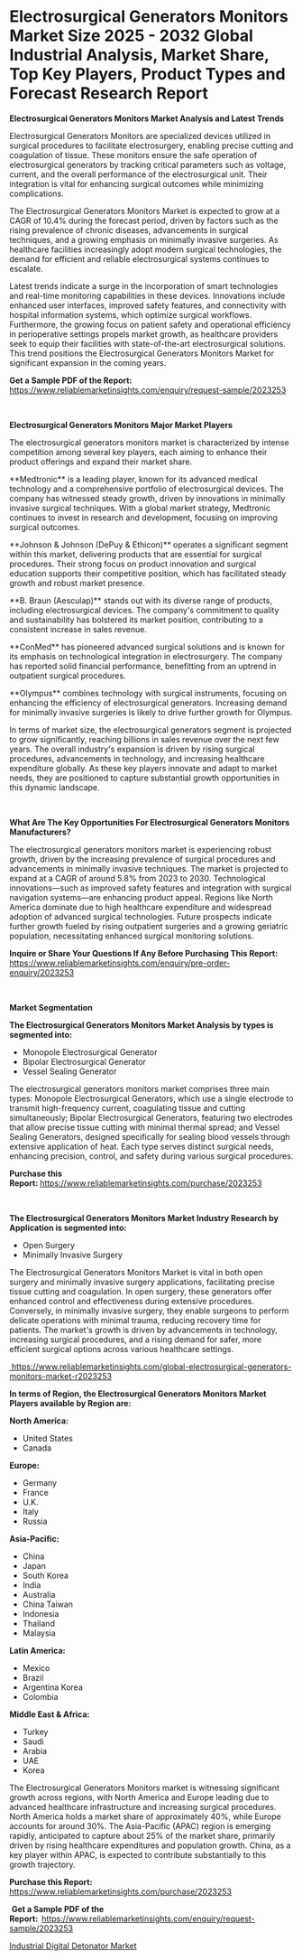 <p><h1>Electrosurgical Generators Monitors Market Size 2025 - 2032 Global Industrial Analysis, Market Share, Top Key Players, Product Types and Forecast Research Report</h1></p><p><strong>Electrosurgical Generators Monitors Market Analysis and Latest Trends</strong></p>
<p><p>Electrosurgical Generators Monitors are specialized devices utilized in surgical procedures to facilitate electrosurgery, enabling precise cutting and coagulation of tissue. These monitors ensure the safe operation of electrosurgical generators by tracking critical parameters such as voltage, current, and the overall performance of the electrosurgical unit. Their integration is vital for enhancing surgical outcomes while minimizing complications.</p><p>The Electrosurgical Generators Monitors Market is expected to grow at a CAGR of 10.4% during the forecast period, driven by factors such as the rising prevalence of chronic diseases, advancements in surgical techniques, and a growing emphasis on minimally invasive surgeries. As healthcare facilities increasingly adopt modern surgical technologies, the demand for efficient and reliable electrosurgical systems continues to escalate.</p><p>Latest trends indicate a surge in the incorporation of smart technologies and real-time monitoring capabilities in these devices. Innovations include enhanced user interfaces, improved safety features, and connectivity with hospital information systems, which optimize surgical workflows. Furthermore, the growing focus on patient safety and operational efficiency in perioperative settings propels market growth, as healthcare providers seek to equip their facilities with state-of-the-art electrosurgical solutions. This trend positions the Electrosurgical Generators Monitors Market for significant expansion in the coming years.</p></p>
<p><strong>Get a Sample PDF of the Report:&nbsp;</strong> <a href="https://www.reliablemarketinsights.com/enquiry/request-sample/2023253?utm_campaign=2181&utm_medium=2&utm_source=Github&utm_content=ia&utm_term=29032025&utm_id=electrosurgical-generators-monitors">https://www.reliablemarketinsights.com/enquiry/request-sample/2023253</a></p>
<p>&nbsp;</p>
<p><strong>Electrosurgical Generators Monitors Major Market Players</strong></p>
<p><p>The electrosurgical generators monitors market is characterized by intense competition among several key players, each aiming to enhance their product offerings and expand their market share. </p><p>**Medtronic** is a leading player, known for its advanced medical technology and a comprehensive portfolio of electrosurgical devices. The company has witnessed steady growth, driven by innovations in minimally invasive surgical techniques. With a global market strategy, Medtronic continues to invest in research and development, focusing on improving surgical outcomes.</p><p>**Johnson & Johnson (DePuy & Ethicon)** operates a significant segment within this market, delivering products that are essential for surgical procedures. Their strong focus on product innovation and surgical education supports their competitive position, which has facilitated steady growth and robust market presence.</p><p>**B. Braun (Aesculap)** stands out with its diverse range of products, including electrosurgical devices. The company's commitment to quality and sustainability has bolstered its market position, contributing to a consistent increase in sales revenue.</p><p>**ConMed** has pioneered advanced surgical solutions and is known for its emphasis on technological integration in electrosurgery. The company has reported solid financial performance, benefitting from an uptrend in outpatient surgical procedures.</p><p>**Olympus** combines technology with surgical instruments, focusing on enhancing the efficiency of electrosurgical generators. Increasing demand for minimally invasive surgeries is likely to drive further growth for Olympus.</p><p>In terms of market size, the electrosurgical generators segment is projected to grow significantly, reaching billions in sales revenue over the next few years. The overall industry's expansion is driven by rising surgical procedures, advancements in technology, and increasing healthcare expenditure globally. As these key players innovate and adapt to market needs, they are positioned to capture substantial growth opportunities in this dynamic landscape.</p></p>
<p>&nbsp;</p>
<p><strong>What Are The Key Opportunities For Electrosurgical Generators Monitors Manufacturers?</strong></p>
<p><p>The electrosurgical generators monitors market is experiencing robust growth, driven by the increasing prevalence of surgical procedures and advancements in minimally invasive techniques. The market is projected to expand at a CAGR of around 5.8% from 2023 to 2030. Technological innovations—such as improved safety features and integration with surgical navigation systems—are enhancing product appeal. Regions like North America dominate due to high healthcare expenditure and widespread adoption of advanced surgical technologies. Future prospects indicate further growth fueled by rising outpatient surgeries and a growing geriatric population, necessitating enhanced surgical monitoring solutions.</p></p>
<p><strong>Inquire or Share Your Questions If Any Before Purchasing This Report:</strong> <a href="https://www.reliablemarketinsights.com/enquiry/pre-order-enquiry/2023253?utm_campaign=2181&utm_medium=2&utm_source=Github&utm_content=ia&utm_term=29032025&utm_id=electrosurgical-generators-monitors">https://www.reliablemarketinsights.com/enquiry/pre-order-enquiry/2023253</a></p>
<p>&nbsp;</p>
<p><strong>Market Segmentation</strong></p>
<p><strong>The Electrosurgical Generators Monitors Market Analysis by types is segmented into:</strong></p>
<p><ul><li>Monopole Electrosurgical Generator</li><li>Bipolar Electrosurgical Generator</li><li>Vessel Sealing Generator</li></ul></p>
<p><p>The electrosurgical generators monitors market comprises three main types: Monopole Electrosurgical Generators, which use a single electrode to transmit high-frequency current, coagulating tissue and cutting simultaneously; Bipolar Electrosurgical Generators, featuring two electrodes that allow precise tissue cutting with minimal thermal spread; and Vessel Sealing Generators, designed specifically for sealing blood vessels through extensive application of heat. Each type serves distinct surgical needs, enhancing precision, control, and safety during various surgical procedures.</p></p>
<p><strong>Purchase this Report:&nbsp;</strong><a href="https://www.reliablemarketinsights.com/purchase/2023253?utm_campaign=2181&utm_medium=2&utm_source=Github&utm_content=ia&utm_term=29032025&utm_id=electrosurgical-generators-monitors">https://www.reliablemarketinsights.com/purchase/2023253</a></p>
<p>&nbsp;</p>
<p><strong>The Electrosurgical Generators Monitors Market Industry Research by Application is segmented into:</strong></p>
<p><ul><li>Open Surgery</li><li>Minimally Invasive Surgery</li></ul></p>
<p><p>The Electrosurgical Generators Monitors Market is vital in both open surgery and minimally invasive surgery applications, facilitating precise tissue cutting and coagulation. In open surgery, these generators offer enhanced control and effectiveness during extensive procedures. Conversely, in minimally invasive surgery, they enable surgeons to perform delicate operations with minimal trauma, reducing recovery time for patients. The market's growth is driven by advancements in technology, increasing surgical procedures, and a rising demand for safer, more efficient surgical options across various healthcare settings.</p></p>
<p><a href="https://www.reliablemarketinsights.com/global-electrosurgical-generators-monitors-market-r2023253?utm_campaign=2181&utm_medium=2&utm_source=Github&utm_content=ia&utm_term=29032025&utm_id=electrosurgical-generators-monitors">&nbsp;https://www.reliablemarketinsights.com/global-electrosurgical-generators-monitors-market-r2023253</a></p>
<p><strong>In terms of Region, the Electrosurgical Generators Monitors Market Players available by Region are:</strong></p>
<p>
    <p> <strong> North America: </strong>
        <ul>
            <li>United States</li>
            <li>Canada</li>
        </ul>
        </p> 
    <p> <strong> Europe: </strong>
        <ul>
            <li>Germany</li>
            <li>France</li>
            <li>U.K.</li>
            <li>Italy</li>
            <li>Russia</li>
        </ul>
        </p> 
    <p> <strong> Asia-Pacific: </strong>
        <ul>
            <li>China</li>
            <li>Japan</li>
            <li>South Korea</li>
            <li>India</li>
            <li>Australia</li>
            <li>China Taiwan</li>
            <li>Indonesia</li>
            <li>Thailand</li>
            <li>Malaysia</li>
        </ul>
        </p> 
    <p> <strong> Latin America: </strong>
        <ul>
            <li>Mexico</li>
            <li>Brazil</li>
            <li>Argentina Korea</li>
            <li>Colombia</li>
        </ul>
        </p> 
    <p> <strong> Middle East & Africa: </strong>
        <ul>
            <li>Turkey</li>
            <li>Saudi</li>
            <li>Arabia</li>
            <li>UAE</li>
            <li>Korea</li>
        </ul>
    </p>
    </p>
<p><p>The Electrosurgical Generators Monitors market is witnessing significant growth across regions, with North America and Europe leading due to advanced healthcare infrastructure and increasing surgical procedures. North America holds a market share of approximately 40%, while Europe accounts for around 30%. The Asia-Pacific (APAC) region is emerging rapidly, anticipated to capture about 25% of the market share, primarily driven by rising healthcare expenditures and population growth. China, as a key player within APAC, is expected to contribute substantially to this growth trajectory.</p></p>
<p><strong>Purchase this Report: </strong><a href="https://www.reliablemarketinsights.com/purchase/2023253?utm_campaign=2181&utm_medium=2&utm_source=Github&utm_content=ia&utm_term=29032025&utm_id=electrosurgical-generators-monitors">https://www.reliablemarketinsights.com/purchase/2023253</a></p>
<p>&nbsp;<strong>Get a Sample PDF of the Report:&nbsp;&nbsp;</strong><a href="https://www.reliablemarketinsights.com/enquiry/request-sample/2023253?utm_campaign=2181&utm_medium=2&utm_source=Github&utm_content=ia&utm_term=29032025&utm_id=electrosurgical-generators-monitors">https://www.reliablemarketinsights.com/enquiry/request-sample/2023253</a></p>
<p><strong></strong></p>
<p><p><a href="https://github.com/HobertDavis43/Market-Research-Report-List-2/blob/main/industrial-digital-detonator-market.md?utm_campaign=2181&utm_medium=2&utm_source=Github&utm_content=ia&utm_term=29032025&utm_id=electrosurgical-generators-monitors">Industrial Digital Detonator Market</a></p></p>
